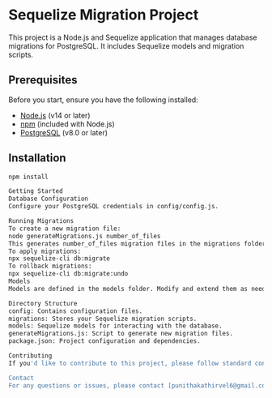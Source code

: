 # Sequelize Migration Project

This project is a Node.js and Sequelize application that manages database migrations for PostgreSQL. It includes Sequelize models and migration scripts.

## Prerequisites

Before you start, ensure you have the following installed:

- [Node.js](https://nodejs.org/) (v14 or later)
- [npm](https://www.npmjs.com/) (included with Node.js)
- [PostgreSQL](https://www.postgresql.org/) (v8.0 or later)

## Installation

```bash
npm install

Getting Started
Database Configuration
Configure your PostgreSQL credentials in config/config.js.

Running Migrations
To create a new migration file:
node generateMigrations.js number_of_files
This generates number_of_files migration files in the migrations folder.
To apply migrations:
npx sequelize-cli db:migrate
To rollback migrations:
npx sequelize-cli db:migrate:undo
Models
Models are defined in the models folder. Modify and extend them as needed.

Directory Structure
config: Contains configuration files.
migrations: Stores your Sequelize migration scripts.
models: Sequelize models for interacting with the database.
generateMigrations.js: Script to generate new migration files.
package.json: Project configuration and dependencies.

Contributing
If you'd like to contribute to this project, please follow standard contribution guidelines. Create a pull request with your proposed changes or improvements.

Contact
For any questions or issues, please contact [punithakathirvel6@gmail.com].






```
